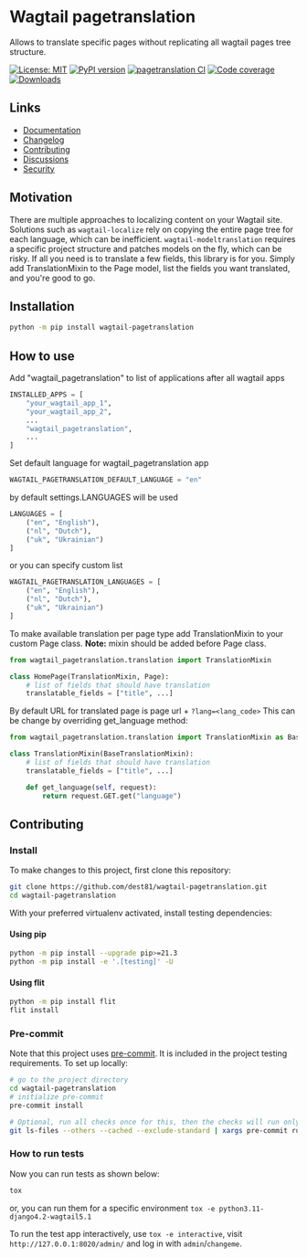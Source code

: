 # Wagtail pagetranslation

Allows to translate specific pages without replicating all wagtail pages tree structure.

[![License: MIT](https://img.shields.io/badge/License-MIT-blue.svg)](https://opensource.org/licenses/MIT)
[![PyPI version](https://badge.fury.io/py/wagtail-pagetranslation.svg)](https://badge.fury.io/py/wagtail-pagetranslation)
[![pagetranslation CI](https://github.com/dest81/wagtail-pagetranslation/actions/workflows/test.yml/badge.svg)](https://github.com/dest81/wagtail-pagetranslation/actions/workflows/test.yml)
[![Code coverage](https://coveralls.io/repos/github/dest81/wagtail-pagetranslation/badge.svg?branch=main)](https://coveralls.io/github/dest81/wagtail-pagetranslation)
[![Downloads](https://img.shields.io/pypi/dm/fusion-engine?color=blue)](https://pypi.org/project/wagtail-pagetranslation/)

## Links
-   [Documentation](https://github.com/dest81/wagtail-pagetranslation/blob/main/README.md)
-   [Changelog](https://github.com/dest81/wagtail-pagetranslation/blob/main/CHANGELOG.md)
-   [Contributing](https://github.com/dest81/wagtail-pagetranslation/blob/main/CONTRIBUTING.md)
-   [Discussions](https://github.com/dest81/wagtail-pagetranslation/discussions)
-   [Security](https://github.com/dest81/wagtail-pagetranslation/security)

## Motivation

There are multiple approaches to localizing content on your Wagtail site. Solutions such as `wagtail-localize` rely on copying the entire page tree for each language, which can be inefficient. `wagtail-modeltranslation` requires a specific project structure and patches models on the fly, which can be risky. If all you need is to translate a few fields, this library is for you. Simply add TranslationMixin to the Page model, list the fields you want translated, and you're good to go.

## Installation

```sh
python -m pip install wagtail-pagetranslation
```

## How to use

Add "wagtail_pagetranslation" to list of applications after all wagtail apps

```python
INSTALLED_APPS = [
    "your_wagtail_app_1",
    "your_wagtail_app_2",
    ...
    "wagtail_pagetranslation",
    ...
]
```

Set default language for wagtail_pagetranslation app

```python
WAGTAIL_PAGETRANSLATION_DEFAULT_LANGUAGE = "en"
```

by default settings.LANGUAGES will be used

```python
LANGUAGES = [
    ("en", "English"),
    ("nl", "Dutch"),
    ("uk", "Ukrainian")
]
```

or you can specify custom list

```python
WAGTAIL_PAGETRANSLATION_LANGUAGES = [
    ("en", "English"),
    ("nl", "Dutch"),
    ("uk", "Ukrainian")
]
```

To make available translation per page type add TranslationMixin to your custom Page class.
**Note:** mixin should be added before Page class.

```python
from wagtail_pagetranslation.translation import TranslationMixin

class HomePage(TranslationMixin, Page):
    # list of fields that should have translation
    translatable_fields = ["title", ...]

```

By default URL for translated page is page url + `?lang=<lang_code>`
This can be change by overriding get_language method:

```python
from wagtail_pagetranslation.translation import TranslationMixin as BaseTranslationMixin

class TranslationMixin(BaseTranslationMixin):
    # list of fields that should have translation
    translatable_fields = ["title", ...]

    def get_language(self, request):
        return request.GET.get("language")

```

## Contributing

### Install

To make changes to this project, first clone this repository:

```sh
git clone https://github.com/dest81/wagtail-pagetranslation.git
cd wagtail-pagetranslation
```

With your preferred virtualenv activated, install testing dependencies:

#### Using pip

```sh
python -m pip install --upgrade pip>=21.3
python -m pip install -e '.[testing]' -U
```

#### Using flit

```sh
python -m pip install flit
flit install
```

### Pre-commit

Note that this project uses [pre-commit](https://github.com/pre-commit/pre-commit).
It is included in the project testing requirements. To set up locally:

```sh
# go to the project directory
cd wagtail-pagetranslation
# initialize pre-commit
pre-commit install

# Optional, run all checks once for this, then the checks will run only on the changed files
git ls-files --others --cached --exclude-standard | xargs pre-commit run --files
```

### How to run tests

Now you can run tests as shown below:

```sh
tox
```

or, you can run them for a specific environment `tox -e python3.11-django4.2-wagtail5.1`

To run the test app interactively, use `tox -e interactive`, visit `http://127.0.0.1:8020/admin/` and log in with `admin`/`changeme`.
